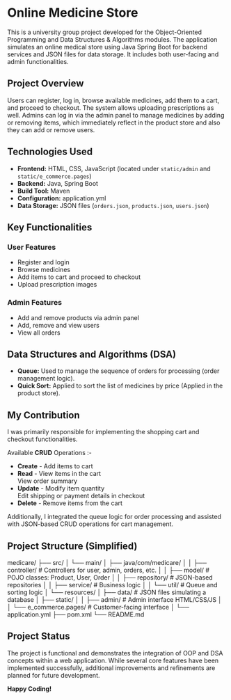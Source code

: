 # Online Medicine Store

This is a university group project developed for the Object-Oriented Programming and Data Structures & Algorithms modules. The application simulates an online medical store using Java Spring Boot for backend services and JSON files for data storage. It includes both user-facing and admin functionalities.

## Project Overview

Users can register, log in, browse available medicines, add them to a cart, and proceed to checkout. The system allows uploading prescriptions as well. Admins can log in via the admin panel to manage medicines by adding or removing items, which immediately reflect in the product store and also they can add or remove users.

## Technologies Used

- **Frontend:** HTML, CSS, JavaScript (located under `static/admin` and `static/e_commerce.pages`)
- **Backend:** Java, Spring Boot
- **Build Tool:** Maven
- **Configuration:** application.yml
- **Data Storage:** JSON files (`orders.json`, `products.json`, `users.json`)

## Key Functionalities

### User Features
- Register and login
- Browse medicines
- Add items to cart and proceed to checkout
- Upload prescription images 

### Admin Features
- Add and remove products via admin panel
- Add, remove and view users
- View all orders

## Data Structures and Algorithms (DSA)

- **Queue:** Used to manage the sequence of orders for processing (order management logic).
- **Quick Sort:** Applied to sort the list of medicines by price (Applied in the product store).

## My Contribution

I was primarily responsible for implementing the shopping cart and checkout functionalities.

Available **CRUD** Operations :-  
- **Create** -   Add items to cart 
- **Read**   -   View items in the cart<br> 
                 View order summary 
- **Update** -   Modify item quantity<br>
                 Edit shipping or payment details in checkout
- **Delete** -   Remove items from the cart 

Additionally, I integrated the queue logic for order processing and assisted with JSON-based CRUD operations for cart management.

## Project Structure (Simplified)
medicare/
├── src/
│ └── main/
│ ├── java/com/medicare/
│ │ ├── controller/ # Controllers for user, admin, orders, etc.
│ │ ├── model/ # POJO classes: Product, User, Order
│ │ ├── repository/ # JSON-based repositories
│ │ ├── service/ # Business logic
│ │ └── util/ # Queue and sorting logic
│ └── resources/
│ ├── data/ # JSON files simulating a database
│ ├── static/
│ │ ├── admin/ # Admin interface HTML/CSS/JS
│ │ └── e_commerce.pages/ # Customer-facing interface
│ └── application.yml
├── pom.xml
└── README.md

## Project Status
The project is functional and demonstrates the integration of OOP and DSA concepts within a web application. While several core features have been implemented successfully, additional improvements and refinements are planned for future development.

**Happy Coding!**
